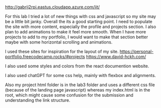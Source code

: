 http://gabrij2rpi.eastus.cloudapp.azure.com/iit/

For this lab I tried a lot of new things with css and javascript so my site may be a little bit janky. Overall the its a good starting point. I need to populate the site with more content, especially the profile and projects section. I also plan to add animations to make it feel more smooth. When I have more projects to add to my portfolio, I would want to make that section better maybe with some horizontal scrolling and animations.

I used these sites for inspiration for the layout of my site.
https://personal-portfolio.freecodecamp.rocks/#projects
https://www.david-hckh.com/

I also used some styles and colors from the react documention website.

I also used chatGPT for some css help, mainly with flexbox and alignments.

Also my project html folder is in the lab3 folder and uses a different css file (because of the landing page javascript) whereas my index.html is in the root, which might cause some confusion for the submission and understanding the link structure.
